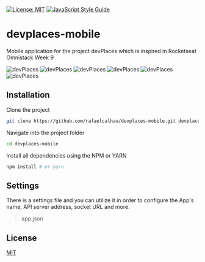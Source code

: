 [![License: MIT](https://img.shields.io/badge/License-MIT-green.svg)](https://opensource.org/licenses/MIT)
[![JavaScript Style Guide](https://img.shields.io/badge/code_style-standard-brightgreen.svg)](https://standardjs.com)


# devplaces-mobile

Mobile application for the project devPlaces which is inspired in Rocketseat Omnistack Week 9

![devPlaces](docs/images/devplaces-ios-01-login.png)
![devPlaces](docs/images/devplaces-ios-02-listing-spots.png)
![devPlaces](docs/images/devplaces-ios-03-listing-with-search.png)
![devPlaces](docs/images/devplaces-ios-04-booking.png)
![devPlaces](docs/images/devplaces-ios-05-booking-confirmed.png)
![devPlaces](docs/images/devplaces-ios-06-booking-requested.png)

## Installation

Clone the project

  ```bash
  git clone https://github.com/rafaelcalhau/devplaces-mobile.git devplaces-mobile
  ```

Navigate into the project folder

  ```bash
  cd devplaces-mobile
  ```

Install all dependencies using the NPM or YARN

  ```bash
  npm install # or yarn
  ```

## Settings

There is a settings file and you can utilize it in order to configure the App's name, API server address, socket URL and more.
  
  > app.json


## License
[MIT](https://choosealicense.com/licenses/mit/)